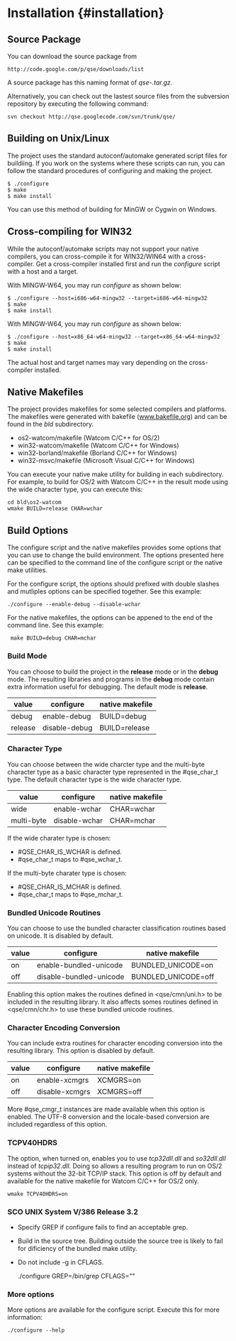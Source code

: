 Installation                                                     {#installation}
================================================================================

Source Package
--------------

You can download the source package from 

    http://code.google.com/p/qse/downloads/list

A source package has this naming format of *qse-<version>.tar.gz*.

Alternatively, you can check out the lastest source files from the subversion
repository by executing the following command:

    svn checkout http://qse.googlecode.com/svn/trunk/qse/

Building on Unix/Linux
----------------------

The project uses the standard autoconf/automake generated script files for 
buildiing. If you work on the systems where these scripts can run, you can 
follow the standard procedures of configuring and making the project.

    $ ./configure
    $ make
    $ make install

You can use this method of building for MinGW or Cygwin on Windows.
 
Cross-compiling for WIN32
-------------------------

While the autoconf/automake scripts may not support your native compilers,
you can cross-compile it for WIN32/WIN64 with a cross-compiler. Get a 
cross-compiler installed first and run the *configure* script with a host 
and a target.

With MINGW-W64, you may run *configure* as shown below:

    $ ./configure --host=i686-w64-mingw32 --target=i686-w64-mingw32
    $ make
    $ make install

With MINGW-W64, you may run *configure* as shown below:

    $ ./configure --host=x86_64-w64-mingw32 --target=x86_64-w64-mingw32
    $ make
    $ make install

The actual host and target names may vary depending on the cross-compiler 
installed.

Native Makefiles 
----------------

The project provides makefiles for some selected compilers and platforms.
The makefiles were generated with bakefile (www.bakefile.org) and can be
found in the *bld* subdirectory.

 - os2-watcom/makefile      (Watcom C/C++ for OS/2)
 - win32-watcom/makefile    (Watcom C/C++ for Windows)
 - win32-borland/makefile   (Borland C/C++ for Windows)
 - win32-msvc/makefile      (Microsoft Visual C/C++ for Windows)

You can execute your native make utility for building in each subdirectory.
For example, to build for OS/2 with Watcom C/C++ in the result mode using
the wide character type, you can execute this:

    cd bld\os2-watcom
    wmake BUILD=release CHAR=wchar

Build Options
-------------

The configure script and the native makefiles provides some options that you
can use to change the build environment. The options presented here can be
specified to the command line of the configure script or the native make 
utilities. 

For the configure script, the options should prefixed with double 
slashes and mutliples options can be specified together. See this example:

    ./configure --enable-debug --disable-wchar


For the native makefiles, the options can be appened to the end of the command 
line. See this example:

     make BUILD=debug CHAR=mchar

### Build Mode ###

You can choose to build the project in the **release** mode or in the **debug**
mode. The resulting libraries and programs in the **debug** mode contain
extra information useful for debugging. The default mode is **release**.

 value   | configure      | native makefile
 --------|----------------|-----------------
 debug   | enable-debug   | BUILD=debug
 release | disable-debug  | BUILD=release

### Character Type ###

You can choose between the wide charcter type and the multi-byte character
type as a basic character type represented in the #qse_char_t type. The default
character type is the wide character type.

 value      | configure      | native makefile
 -----------|----------------|-----------------
 wide       | enable-wchar   | CHAR=wchar
 multi-byte | disable-wchar  | CHAR=mchar

If the wide charater type is chosen: 
 - #QSE_CHAR_IS_WCHAR is defined.
 - #qse_char_t maps to #qse_wchar_t.

If the multi-byte charater type is chosen: 
 - #QSE_CHAR_IS_MCHAR is defined.
 - #qse_char_t maps to #qse_mchar_t.

### Bundled Unicode Routines ###

You can choose to use the bundled character classification routines 
based on unicode. It is disabled by default.

 value      | configure                | native makefile
 -----------|--------------------------|-----------------
 on         | enable-bundled-unicode   | BUNDLED_UNICODE=on
 off        | disable-bundled-unicode  | BUNDLED_UNICODE=off

Enabling this option makes the routines defined in <qse/cmn/uni.h> 
to be included in the resulting library. It also affects somes routines
defined in <qse/cmn/chr.h> to use these bundled unicode routines.

### Character Encoding Conversion ###

You can include extra routines for character encoding conversion into
the resulting library. This option is disabled by default.

 value      | configure       | native makefile
 -----------|-----------------|---------------------
 on         | enable-xcmgrs   | XCMGRS=on
 off        | disable-xcmgrs  | XCMGRS=off

More #qse_cmgr_t instances are made available when this option is enabled.
The UTF-8 conversion and the locale-based conversion are included regardless
of this option.

### TCPV40HDRS ###

The option, when turned on, enables you to use *tcp32dll.dll* and *so32dll.dll*
instead of *tcpip32.dll*. Doing so allows a resulting program to run on OS/2 
systems without the 32-bit TCP/IP stack. This option is off by default and 
available for the native makefile for Watcom C/C++ for OS/2 only.

    wmake TCPV40HDRS=on

### SCO UNIX System V/386 Release 3.2 ###

- Specify GREP if configure fails to find an acceptable grep.
- Build in the source tree. Building outside the source tree is likely to fail
  for dificiency of the bundled make utility.
- Do not include -g in CFLAGS. 

    ./configure GREP=/bin/grep CFLAGS=""


### More options ###

More options are available for the configure script. Execute this for more 
information:

    ./configure --help

